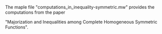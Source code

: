 The maple file "computations_in_inequality-symmetric.mw" provides the computations from the paper 

"Majorization and Inequalities among Complete Homogeneous Symmetric Functions". 
